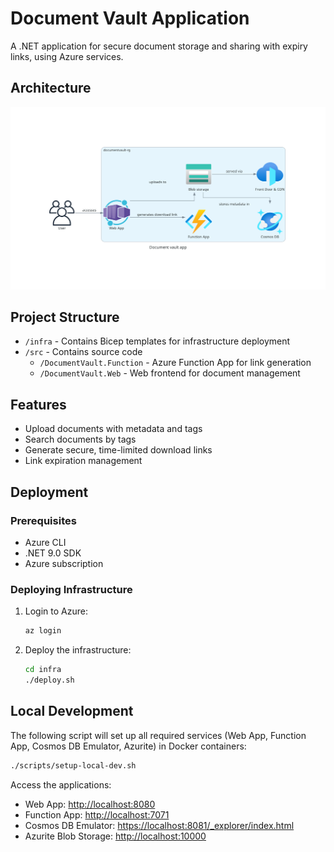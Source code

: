 # Document Vault Application

A .NET application for secure document storage and sharing with expiry links,
using Azure services.

## Architecture

![Architecture Diagram](doc/document_vault_app.png)

## Project Structure

- `/infra` - Contains Bicep templates for infrastructure deployment
- `/src` - Contains source code
  - `/DocumentVault.Function` - Azure Function App for link generation
  - `/DocumentVault.Web` - Web frontend for document management

## Features

- Upload documents with metadata and tags
- Search documents by tags
- Generate secure, time-limited download links
- Link expiration management

## Deployment

### Prerequisites

- Azure CLI
- .NET 9.0 SDK
- Azure subscription

### Deploying Infrastructure

1. Login to Azure:

      ```bash
      az login
      ```

2. Deploy the infrastructure:

      ```bash
      cd infra
      ./deploy.sh
      ```

## Local Development

The following script will set up all required services (Web App, Function App, Cosmos DB
Emulator, Azurite) in Docker containers:

```bash
./scripts/setup-local-dev.sh
```

Access the applications:

- Web App: <http://localhost:8080>
- Function App: <http://localhost:7071>
- Cosmos DB Emulator: <https://localhost:8081/_explorer/index.html>
- Azurite Blob Storage: <http://localhost:10000>
